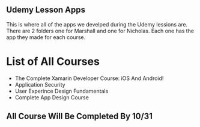 ## Udemy Lesson Apps
This is where all of the apps we develped during the Udemy lessions are. There are 2 folders one for Marshall and one for Nicholas. Each one has the app they made for each course.

# List of All Courses 
* The Complete Xamarin Developer Course: iOS And Android!
* Application Security
* User Experince Design Fundamentals
* Complete App Design Course

## All Course Will Be Completed By 10/31
